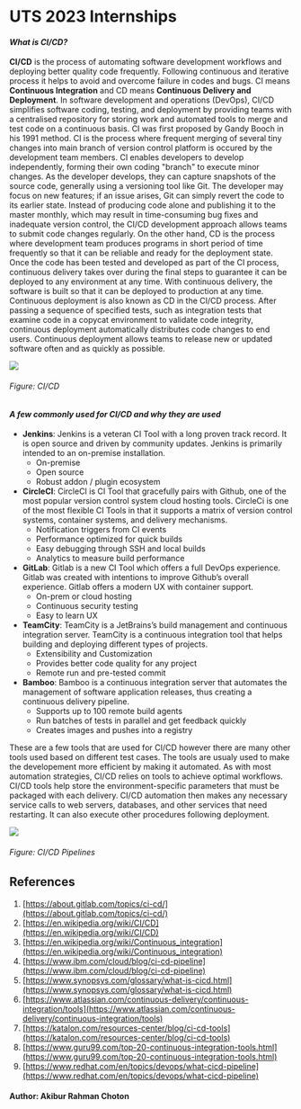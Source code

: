 # UTS 2023 Internships

#### ***What is CI/CD?***
**CI/CD** is the process of automating software development workflows and deploying better quality code frequently. Following continuous and iterative process it helps to avoid and overcome failure in codes and bugs. CI means **Continuous Integration** and CD means **Continuous Delivery and Deployment**. In software development and operations (DevOps), CI/CD simplifies software coding, testing, and deployment by providing teams with a centralised repository for storing work and automated tools to merge and test code on a continuous basis. CI was first proposed by Gandy Booch in his 1991 method. CI is the process where frequent merging of several tiny changes into main branch of version control platform is occured by the development team members. CI enables developers to develop independently, forming their own coding "branch" to execute minor changes. As the developer develops, they can capture snapshots of the source code, generally using a versioning tool like Git. The developer may focus on new features; if an issue arises, Git can simply revert the code to its earlier state. Instead of producing code alone and publishing it to the master monthly, which may result in time-consuming bug fixes and inadequate version control, the CI/CD development approach allows teams to submit code changes regularly. On the other hand, CD is the process where development team produces programs in short period of time frequently so that it can be reliable and ready for the deployment state. Once the code has been tested and developed as part of the CI process, continuous delivery takes over during the final steps to guarantee it can be deployed to any environment at any time. With continuous delivery, the software is built so that it can be deployed to production at any time. Continuous deployment is also known as CD in the CI/CD process. After passing a sequence of specified tests, such as integration tests that examine code in a copycat environment to validate code integrity, continuous deployment automatically distributes code changes to end users. Continuous deployment allows teams to release new or updated software often and as quickly as possible.

![](https://www.synopsys.com/glossary/what-is-cicd/_jcr_content/root/synopsyscontainer/column_1946395452/colRight/image_copy.coreimg.svg/1663683682045/cicd.svg)
###### *Figure: CI/CD*

#### ***A few commonly used for CI/CD and why they are used***

- **Jenkins**: Jenkins is a veteran CI Tool with a long proven track record. It is open source and driven by community updates. Jenkins is primarily intended to an on-premise installation.
    - On-premise
    - Open source
    - Robust addon / plugin ecosystem
- **CircleCI**: CircleCI is CI Tool that gracefully pairs with Github, one of the most popular version control system cloud hosting tools. CircleCi is one of the most flexible CI Tools in that it supports a matrix of version control systems, container systems, and delivery mechanisms. 
    - Notification triggers from CI events
    - Performance optimized for quick builds
    - Easy debugging through SSH and local builds
    - Analytics to measure build performance
- **GitLab**: Gitlab is a new CI Tool which offers a full DevOps experience. Gitlab was created with intentions to improve Github’s overall experience. Gitlab offers a modern UX with container support.
    - On-prem or cloud hosting
    - Continuous security testing
    - Easy to learn UX
- **TeamCity**: TeamCity is a JetBrains’s build management and continuous integration server. TeamCity is a continuous integration tool that helps building and deploying different types of projects. 
    - Extensibility and Customization
    - Provides better code quality for any project
    - Remote run and pre-tested commit
- **Bamboo**: Bamboo is a continuous integration server that automates the management of software application releases, thus creating a continuous delivery pipeline. 
    - Supports up to 100 remote build agents 
    - Run batches of tests in parallel and get feedback quickly
    - Creates images and pushes into a registry


These are a few tools that are used for CI/CD however there are many other tools used based on different test cases. The tools are usualy used to make the developement more efficient by making it automated. As with most automation strategies, CI/CD relies on tools to achieve optimal workflows. CI/CD tools help store the environment-specific parameters that must be packaged with each delivery. CI/CD automation then makes any necessary service calls to web servers, databases, and other services that need restarting. It can also execute other procedures following deployment.

![](https://www.redhat.com/cms/managed-files/styles/wysiwyg_full_width/s3/ci-cd-flow-desktop_0.png?itok=QgBYmjA2)
###### *Figure: CI/CD Pipelines*



## References 
1. [https://about.gitlab.com/topics/ci-cd/](https://about.gitlab.com/topics/ci-cd/)
2. [https://en.wikipedia.org/wiki/CI/CD](https://en.wikipedia.org/wiki/CI/CD)
3. [https://en.wikipedia.org/wiki/Continuous_integration](https://en.wikipedia.org/wiki/Continuous_integration)
4. [https://www.ibm.com/cloud/blog/ci-cd-pipeline](https://www.ibm.com/cloud/blog/ci-cd-pipeline)
5. [https://www.synopsys.com/glossary/what-is-cicd.html](https://www.synopsys.com/glossary/what-is-cicd.html)
6. [https://www.atlassian.com/continuous-delivery/continuous-integration/tools](https://www.atlassian.com/continuous-delivery/continuous-integration/tools)
7. [https://katalon.com/resources-center/blog/ci-cd-tools](https://katalon.com/resources-center/blog/ci-cd-tools)
8. [https://www.guru99.com/top-20-continuous-integration-tools.html](https://www.guru99.com/top-20-continuous-integration-tools.html)
8. [https://www.redhat.com/en/topics/devops/what-cicd-pipeline](https://www.redhat.com/en/topics/devops/what-cicd-pipeline)



#### Author: Akibur Rahman Choton 